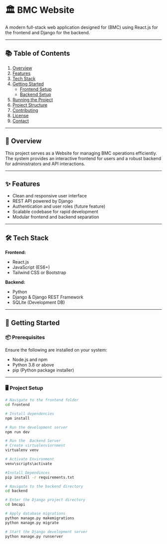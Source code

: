 # 🏛️ BMC Website

A modern full-stack web application designed for  (BMC) using React.js for the frontend and Django for the backend.

---

## 📚 Table of Contents

1. [Overview](#overview)
2. [Features](#features)
3. [Tech Stack](#tech-stack)
4. [Getting Started](#getting-started)
   - [Frontend Setup](#frontend-setup)
   - [Backend Setup](#backend-setup)
5. [Running the Project](#running-the-project)
6. [Project Structure](#project-structure)
7. [Contributing](#contributing)
8. [License](#license)
9. [Contact](#contact)

---

## 📖 Overview

This project serves as a Website for managing BMC operations efficiently. The system provides an interactive frontend for users and a robust backend for administrators and API interactions.

---

## ✨ Features

- Clean and responsive user interface
- REST API powered by Django
- Authentication and user roles (future feature)
- Scalable codebase for rapid development
- Modular frontend and backend separation

---

## 🛠️ Tech Stack

**Frontend:**
- React.js
- JavaScript (ES6+)
- Tailwind CSS or Bootstrap
  

**Backend:**
- Python
- Django & Django REST Framework
- SQLite (Development DB)

---

## 🚀 Getting Started

### 📦 Prerequisites

Ensure the following are installed on your system:

- Node.js and npm
- Python 3.8 or above
- pip (Python package installer)

---

### 🖥️ Project Setup

```bash
# Navigate to the frontend folder
cd frontend

# Install dependencies
npm install

# Run the development server
npm run dev

# Run the  Backend Server
# Create virtualenviornment
virtualenv venv

# Activate Environment
venv\scripts\activate

#Install Dependinces
pip install -r requirements.txt

# Navigate to the backend directory
cd backend

# Enter the Django project directory
cd bmcapi

# Apply database migrations
python manage.py makemigrations
python manage.py migrate

# Start the Django development server
python manage.py runserver


